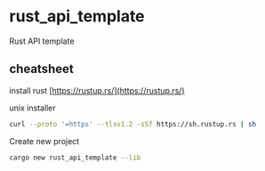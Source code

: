 # rust_api_template
Rust API template

## cheatsheet

install rust
[https://rustup.rs/](https://rustup.rs/)

unix installer
```bash
curl --proto '=https' --tlsv1.2 -sSf https://sh.rustup.rs | sh
```

Create new project
```bash
cargo new rust_api_template --lib
```